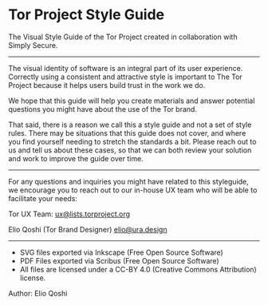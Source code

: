 # Tor Project Style Guide
The Visual Style Guide of the Tor Project created in collaboration with Simply Secure.

----

The visual identity of software is an integral part of its user experience. Correctly using a consistent and attractive style is important to The Tor Project because it helps users build trust in the work we do.

We hope that this guide will help you create materials and answer 
potential questions you might have about the use of the Tor brand.

That said, there is a reason we call this a style guide and not a set of style rules. There may be situations that this guide does not cover, and where you find yourself needing to stretch the standards a bit. Please reach out to us and tell us about these cases, so that we can both review your solution and work to improve the guide over time.

----

For any questions and inquiries you might have related to this styleguide, we encourage you to reach out to our in-house UX team who will be able to facilitate your needs:

Tor UX Team:
ux@lists.torproject.org

Elio Qoshi (Tor Brand Designer)
elio@ura.design

----

- SVG files exported via Inkscape (Free Open Source Software)
- PDF Files exported via Scribus (Free Open Source Software)
- All files are licensed under a CC-BY 4.0 (Creative Commons Attribution) license.

Author: Elio Qoshi
